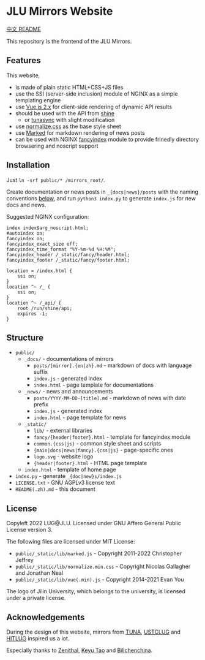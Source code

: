 # JLU Mirrors Website

[中文 README](./README.zh.md)

This repository is the frontend of the JLU Mirrors.

## Features

This website,

- is made of plain static HTML+CSS+JS files
- use the SSI (server-side inclusion) module of NGINX as a simple templating engine
- use [Vue.js 2.x](https://github.com/vuejs/vue) for client-side rendering of dynamic API results
- should be used with the API from [shine](https://github.com/JLULUG/shine)
    - or [tunasync](https://github.com/tuna/tunasync) with slight modification
- use [normalize.css](https://github.com/necolas/normalize.css) as the base style sheet
- use [Marked](https://github.com/markedjs/marked) for markdown rendering of news posts
- can be used with NGINX [fancyindex](https://github.com/aperezdc/ngx-fancyindex) module to provide frinedly directory browsering and noscript support

## Installation

Just `ln -srf public/* /mirrors_root/`.

Create documentation or news posts in `_{docs|news}/posts` with the naming conventions [below](#structure), and run `python3 index.py` to generate `index.js` for new docs and news.

Suggested NGINX configuration:

```
index index$arg_noscript.html;
#autoindex on;
fancyindex on;
fancyindex_exact_size off;
fancyindex_time_format "%Y-%m-%d %H:%M";
fancyindex_header /_static/fancy/header.html;
fancyindex_footer /_static/fancy/footer.html;

location = /index.html {
    ssi on;
}
location ^~ /_ {
    ssi on;
}
location ^~ /_api/ {
    root /run/shine/api;
    expires -1;
}
```

## Structure

- `public/`
    - `_docs/` - documentations of mirrors
        - `posts/[mirror].{en|zh}.md` - markdown of docs with language suffix
        - `index.js` - generated index
        - `index.html` - page template for documentations
    - `_news/` - news and announcements
        - `posts/YYYY-MM-DD-[title].md` - markdown of news with date prefix
        - `index.js` - generated index
        - `index.html` - page template for news
    - `_static/`
        - `lib/` - external libraries
        - `fancy/{header|footer}.html` - template for fancyindex module
        - `common.{css|js}` - common style sheet and scripts
        - `{main|docs|news|fancy}.{css|js}` - page-specific ones
        - `logo.svg` - website logo
        - `{header|footer}.html` - HTML page template
    - `index.html` - template of home page
- `index.py` - generate `_{doc|new}s/index.js`
- `LICENSE.txt` - GNU AGPLv3 license text
- `README(.zh).md` - this document

## License

Copyleft 2022 LUG@JLU. Licensed under GNU Affero General Public License version 3.

The following files are licensed under MIT License:

- `public/_static/lib/marked.js` - Copyright 2011-2022 Christopher Jeffrey
- `public/_static/lib/normalize.min.css` - Copyright Nicolas Gallagher and Jonathan Neal
- `public/_static/lib/vue(.min).js` - Copyright 2014-2021 Evan You

The logo of Jilin University, which belongs to the university, is licensed under a private license.

## Acknowledgements

During the design of this website, mirrors from [TUNA](https://mirrors.tuna.tsinghua.edu.cn), [USTCLUG](https://mirrors.ustc.edu.cn) and [HITLUG](https://mirrors.hit.edu.cn) inspired us a lot.

Especially thanks to [Zenithal](https://github.com/ZenithalHourlyRate), [Keyu Tao](https://github.com/taoky) and [Billchenchina](https://github.com/BIllchenchina).
